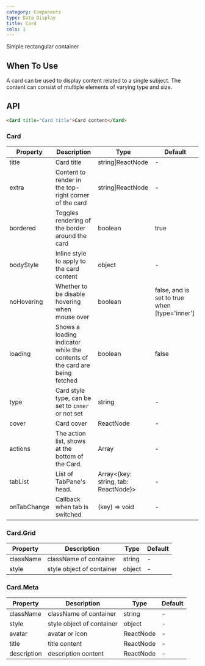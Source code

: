 ```yaml
---
category: Components
type: Data Display
title: Card
cols: 1
---
```


Simple rectangular container

## When To Use

A card can be used to display content related to a single subject. The content can consist of multiple elements of varying type and size.

## API

```html
<Card title="Card title">Card content</Card>
```

### Card

| Property     | Description           | Type     | Default       |
|----------|----------------|----------|--------------|
| title    | Card title | string\|ReactNode   |  -  |
| extra    | Content to render in the top-right corner of the card | string\|ReactNode   | - |
| bordered | Toggles rendering of the border around the card | boolean   |  true  |
| bodyStyle | Inline style to apply to the card content | object   |  -  |
| noHovering | Whether to be disable hovering when mouse over | boolean | false, and is set to true when [type='inner'] |
| loading | Shows a loading indicator while the contents of the card are being fetched | boolean   |  false  |
| type | Card style type, can be set to `inner` or not set | string   |  -  |
| cover | Card cover | ReactNode   |  -  |
| actions | The action list, shows at the bottom of the Card. | Array<ReactNode>   |  -  |
| tabList | List of TabPane's head. | Array<{key: string, tab: ReactNode}>   |  -  |
| onTabChange | Callback when tab is switched  | (key) => void   |  -  |

### Card.Grid

Property | Description | Type | Default
---------|-------------|------|---------
className | className of container | string | -
style | style object of container | object | -

### Card.Meta

Property | Description | Type | Default
---------|-------------|------|---------
className | className of container | string | -
style | style object of container | object | -
avatar | avatar or icon | ReactNode | -
title | title content | ReactNode | -
description | description content | ReactNode | -
